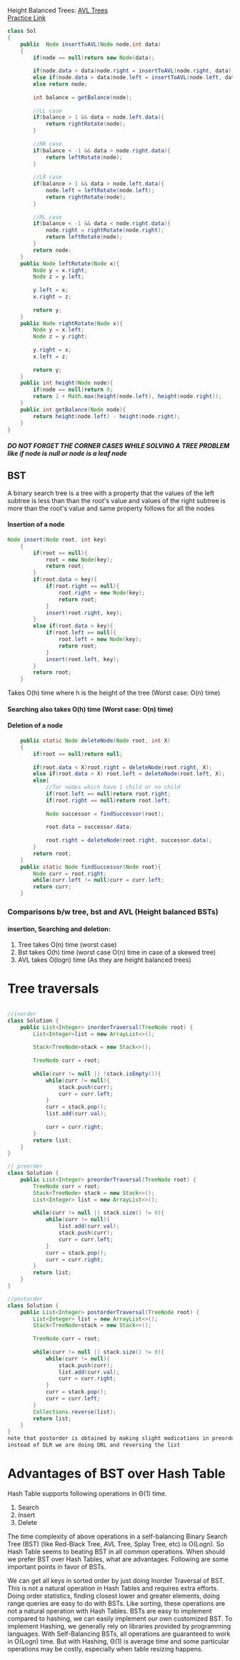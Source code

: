 Height Balanced Trees: [AVL Trees](https://www.geeksforgeeks.org/avl-tree-set-1-insertion/) <br/>
[Practice Link](https://practice.geeksforgeeks.org/problems/avl-tree-insertion/1)
```java
class Sol
{
    public  Node insertToAVL(Node node,int data)
    {
        if(node == null)return new Node(data);
        
        if(node.data < data)node.right = insertToAVL(node.right, data);
        else if(node.data > data)node.left = insertToAVL(node.left, data);
        else return node;
        
        int balance = getBalance(node);
        
        //LL case
        if(balance > 1 && data < node.left.data){
            return rightRotate(node);
        }
        
        //RR case
        if(balance < -1 && data > node.right.data){
            return leftRotate(node);
        }
        
        //LR case
        if(balance > 1 && data > node.left.data){
            node.left = leftRotate(node.left);
            return rightRotate(node);
        }
        
        //RL case
        if(balance < -1 && data < node.right.data){
            node.right = rightRotate(node.right);
            return leftRotate(node);
        }
        return node;
    }
    public Node leftRotate(Node x){
        Node y = x.right;
        Node z = y.left;
        
        y.left = x;
        x.right = z;
        
        return y;
    }
    public Node rightRotate(Node x){
        Node y = x.left;
        Node z = y.right;
        
        y.right = x;
        x.left = z;
        
        return y;
    }
    public int height(Node node){
        if(node == null)return 0;
        return 1 + Math.max(height(node.left), height(node.right));
    }
    public int getBalance(Node node){
        return height(node.left) - height(node.right);
    }
}    
```
##### DO NOT FORGET THE CORNER CASES WHILE SOLVING A TREE PROBLEM like if node is null or node is a leaf node

## BST

A binary search tree is a tree with a property that the values of the left subtree is less than than the root's value and values of the right subtree is more than the root's value and same property follows for all the nodes

#### Insertion of a node

```java
Node insert(Node root, int key)
    {
        if(root == null){
            root = new Node(key);
            return root;
        }
        if(root.data < key){   
            if(root.right == null){
                root.right = new Node(key);
                return root;
            }
            insert(root.right, key);
        }
        else if(root.data > key){
            if(root.left == null){
                root.left = new Node(key);
                return root;
            }
            insert(root.left, key);
        }
        return root;
    }
````
Takes O(h) time where h is the height of the tree (Worst case: O(n) time)

#### Searching also takes O(h) time (Worst case: O(n) time)

#### Deletion of a node

```java
	public static Node deleteNode(Node root, int X)
	{
		if(root == null)return null;
	
		if(root.data < X)root.right = deleteNode(root.right, X);
		else if(root.data > X) root.left = deleteNode(root.left, X);
		else{
		    //for nodes which have 1 child or no child
		    if(root.left == null)return root.right;
		    if(root.right == null)return root.left;
		
		    Node successor = findSuccessor(root);
		
		    root.data = successor.data;
		
		    root.right = deleteNode(root.right, successor.data);
		}
		return root;
	}
	public static Node findSuccessor(Node root){
	    Node curr = root.right;
	    while(curr.left != null)curr = curr.left;
	    return curr;
	}
  ```

### Comparisons b/w tree, bst and AVL (Height balanced BSTs)

#### insertion, Searching and deletion:
1) Tree takes O(n) time (worst case)
2) Bst takes O(h) time (worst case O(n) time in case of a skewed tree)
3) AVL takes O(logn) time (As they are height balanced trees)


# Tree traversals
```java

//inorder
class Solution {
    public List<Integer> inorderTraversal(TreeNode root) {
        List<Integer>list = new ArrayList<>();
        
        Stack<TreeNode>stack = new Stack<>();
        
        TreeNode curr = root;
        
        while(curr != null || !stack.isEmpty()){
            while(curr != null){
                stack.push(curr);
                curr = curr.left;
            }
            curr = stack.pop();
            list.add(curr.val);
            
            curr = curr.right;
        }
        return list;
    }
}

// preorder
class Solution {
    public List<Integer> preorderTraversal(TreeNode root) {
        TreeNode curr = root;
        Stack<TreeNode> stack = new Stack<>();
        List<Integer> list = new ArrayList<>();
        
        while(curr != null || stack.size() != 0){
            while(curr != null){
                list.add(curr.val);
                stack.push(curr);
                curr = curr.left;
            }
            curr = stack.pop();
            curr = curr.right;
        }
        return list;
    }
}

//postorder
class Solution {
    public List<Integer> postorderTraversal(TreeNode root) {
        List<Integer> list = new ArrayList<>();
        Stack<TreeNode>stack = new Stack<>();
        
        TreeNode curr = root;
        
        while(curr != null || stack.size() != 0){
            while(curr != null){
                stack.push(curr);
                list.add(curr.val);
                curr = curr.right;
            }
            curr = stack.pop();
            curr = curr.left;
        }
        Collections.reverse(list);
        return list;
    }
}
note that postorder is obtained by making slight modications in preorder code
instead of DLR we are doing DRL and reversing the list
```

# Advantages of BST over Hash Table

Hash Table supports following operations in Θ(1) time.
1) Search
2) Insert
3) Delete

The time complexity of above operations in a self-balancing Binary Search Tree (BST) (like Red-Black Tree, AVL Tree, Splay Tree, etc) is O(Logn).
So Hash Table seems to beating BST in all common operations. When should we prefer BST over Hash Tables, what are advantages. Following are some important points in favor of BSTs.

We can get all keys in sorted order by just doing Inorder Traversal of BST. This is not a natural operation in Hash Tables and requires extra efforts.
Doing order statistics, finding closest lower and greater elements, doing range queries are easy to do with BSTs. Like sorting, these operations are not a natural operation with Hash Tables.
BSTs are easy to implement compared to hashing, we can easily implement our own customized BST. To implement Hashing, we generally rely on libraries provided by programming languages.
With Self-Balancing BSTs, all operations are guaranteed to work in O(Logn) time. But with Hashing, Θ(1) is average time and some particular operations may be costly, especially when table resizing happens.
